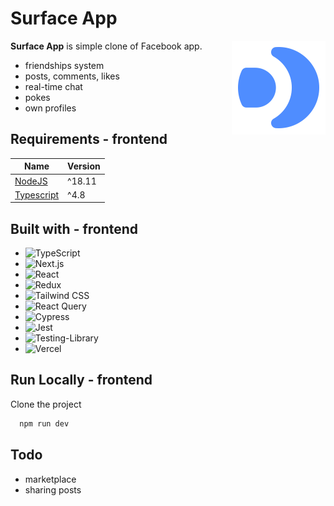 # Surface App

<img align="right" src="/public/img/Logo.svg" height="150px" alt="Surface App Logo">

**Surface App** is simple clone of Facebook app.

-   friendships system
-   posts, comments, likes
-   real-time chat
-   pokes
-   own profiles

## Requirements - frontend

| Name                                          | Version |
| --------------------------------------------- | ------- |
| [NodeJS](https://nodejs.org/en/)              | ^18.11  |
| [Typescript](https://www.typescriptlang.org/) | ^4.8    |

## Built with - frontend

-   ![TypeScript](https://img.shields.io/static/v1?style=for-the-badge&message=TypeScript&color=3178C6&logo=TypeScript&logoColor=FFFFFF&label=)
-   ![Next.js](https://img.shields.io/static/v1?style=for-the-badge&message=Next.js&color=000000&logo=Next.js&logoColor=FFFFFF&label=)
-   ![React](https://img.shields.io/static/v1?style=for-the-badge&message=React&color=222222&logo=React&logoColor=61DAFB&label=)
-   ![Redux](https://img.shields.io/static/v1?style=for-the-badge&message=Redux&color=764ABC&logo=Redux&logoColor=FFFFFF&label=)
-   ![Tailwind CSS](https://img.shields.io/static/v1?style=for-the-badge&message=Tailwind+CSS&color=222222&logo=Tailwind+CSS&logoColor=06B6D4&label=)
-   ![React Query](https://img.shields.io/static/v1?style=for-the-badge&message=React+Query&color=FF4154&logo=React+Query&logoColor=FFFFFF&label=)
-   ![Cypress](https://img.shields.io/static/v1?style=for-the-badge&message=Cypress&color=17202C&logo=Cypress&logoColor=FFFFFF&label=)
-   ![Jest](https://img.shields.io/static/v1?style=for-the-badge&message=Jest&color=C21325&logo=Jest&logoColor=FFFFFF&label=)
-   ![Testing-Library](https://img.shields.io/badge/-TestingLibrary-%23E33332?style=for-the-badge&logo=testing-library&logoColor=white)
-   ![Vercel](https://img.shields.io/badge/vercel-%23000000.svg?style=for-the-badge&logo=vercel&logoColor=white)

## Run Locally - frontend

Clone the project

```bash
  npm run dev
```

## Todo

-   marketplace
-   sharing posts

